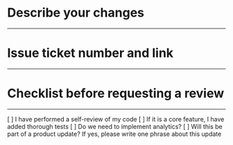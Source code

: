 # **Describe your changes**
---
# **Issue ticket number and link**
---
# **Checklist before requesting a review**
---
 [ ] I have performed a self-review of my code
 [ ] If it is a core feature, I have added thorough tests
 [ ] Do we need to implement analytics?
 [ ] Will this be part of a product update? If yes, please write one phrase about this update
